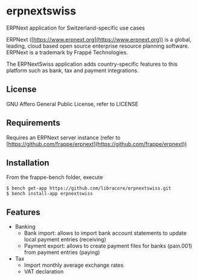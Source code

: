 # erpnextswiss
ERPNext application for Switzerland-specific use cases

ERPNext ([https://www.erpnext.org](https://www.erpnext.org)) is a global, leading, cloud based
open source enterprise resource planning software. ERPNext is a trademark by Frappé Technologies.

The ERPNextSwiss application adds country-specific features to this platform such as 
bank, tax and payment integrations.

## License 
GNU Affero General Public License, refer to LICENSE

## Requirements
Requires an ERPNext server instance (refer to [https://github.com/frappe/erpnext](https://github.com/frappe/erpnext))

## Installation
From the frappe-bench folder, execute

    $ bench get-app https://github.com/libracore/erpnextswiss.git
    $ bench install-app erpnextswiss

## Features 
* Banking
    * Bank import: allows to import bank account statements to update local payment entries (receiving)
    * Payment export: allows to create payment files for banks (pain.001) from payment entries (paying)
* Tax
    * Import monthly average exchange rates
    * VAT declaration